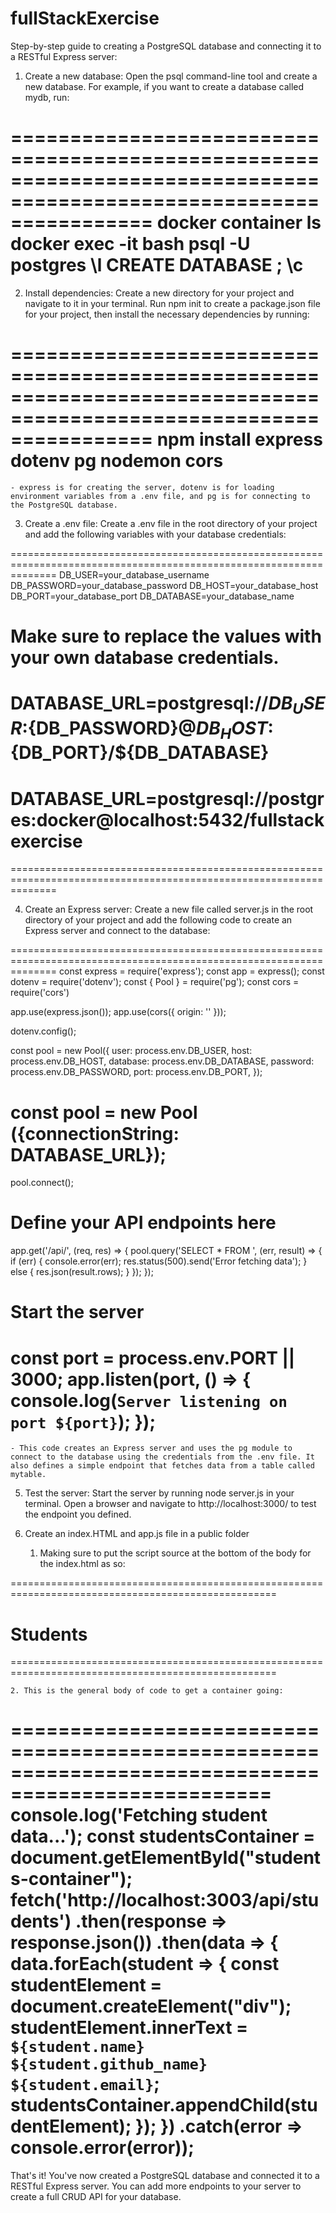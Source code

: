 # fullStackExercise
Step-by-step guide to creating a PostgreSQL database and connecting it to a RESTful Express server:

1. Create a new database: Open the psql command-line tool and create a new database. For example, if you want to create a database called mydb, run:

====================================================================================================================
docker container ls
docker exec -it <numberForYourContainer> bash
psql -U postgres 
\l
CREATE DATABASE <dataBaseName>;
\c <dataBaseName>
====================================================================================================================

2. Install dependencies: Create a new directory for your project and navigate to it in your terminal. Run npm init to create a package.json file for your project, then install the necessary dependencies by running:

====================================================================================================================
npm install express dotenv pg nodemon cors
====================================================================================================================

    - express is for creating the server, dotenv is for loading environment variables from a .env file, and pg is for connecting to the PostgreSQL database.

3. Create a .env file: Create a .env file in the root directory of your project and add the following variables with your database credentials:

====================================================================================================================
DB_USER=your_database_username
DB_PASSWORD=your_database_password
DB_HOST=your_database_host
DB_PORT=your_database_port
DB_DATABASE=your_database_name

# Make sure to replace the values with your own database credentials.
# DATABASE_URL=postgresql://${DB_USER}:${DB_PASSWORD}@${DB_HOST}:${DB_PORT}/${DB_DATABASE}
# DATABASE_URL=postgresql://postgres:docker@localhost:5432/fullstackexercise
====================================================================================================================

4. Create an Express server: Create a new file called server.js in the root directory of your project and add the following code to create an Express server and connect to the database:

====================================================================================================================
const express = require('express');
const app = express();
const dotenv = require('dotenv');
const { Pool } = require('pg');
const cors = require('cors')

app.use(express.json());
app.use(cors({
    origin: '<html address in here>'
}));

dotenv.config();

const pool = new Pool({
  user: process.env.DB_USER,
  host: process.env.DB_HOST,
  database: process.env.DB_DATABASE,
  password: process.env.DB_PASSWORD,
  port: process.env.DB_PORT,
});

# const pool = new Pool ({connectionString: DATABASE_URL});

pool.connect();

# Define your API endpoints here
app.get('/api/<nameOfPathT>', (req, res) => {
  pool.query('SELECT * FROM <nameOfTable>', (err, result) => {
    if (err) {
      console.error(err);
      res.status(500).send('Error fetching data');
    } else {
      res.json(result.rows);
    }
  });
});

# Start the server
const port = process.env.PORT || 3000;
app.listen(port, () => {
  console.log(`Server listening on port ${port}`);
});
====================================================================================================================

    - This code creates an Express server and uses the pg module to connect to the database using the credentials from the .env file. It also defines a simple endpoint that fetches data from a table called mytable.

5. Test the server: Start the server by running node server.js in your terminal. Open a browser and navigate to http://localhost:3000/ to test the endpoint you defined.

6. Create an index.HTML and app.js file in a public folder
    1. Making sure to put the script source at the bottom of the body for the index.html as so:

====================================================================================================
<!DOCTYPE html>
<html lang="en">
<head>
    <meta charset="UTF-8">
    <meta http-equiv="X-UA-Compatible" content="IE=edge">
    <meta name="viewport" content="width=device-width, initial-scale=1.0">
    <title>Class Roster</title>
    <script src="index.js"></script>
</head>
<body>
    <h1>Students</h1>
    <div id="students-container"></div>
</body>
</html>

====================================================================================================

    2. This is the general body of code to get a container going:

====================================================================================================
console.log('Fetching student data...');
const studentsContainer = document.getElementById("students-container");
fetch('http://localhost:3003/api/students')
    .then(response => response.json())
    .then(data => {
        data.forEach(student => {
            const studentElement = document.createElement("div");
            studentElement.innerText = `${student.name} ${student.github_name} ${student.email}`;
            studentsContainer.appendChild(studentElement);
        });
    })
    .catch(error => console.error(error));
====================================================================================================

That's it! You've now created a PostgreSQL database and connected it to a RESTful Express server. You can add more endpoints to your server to create a full CRUD API for your database.